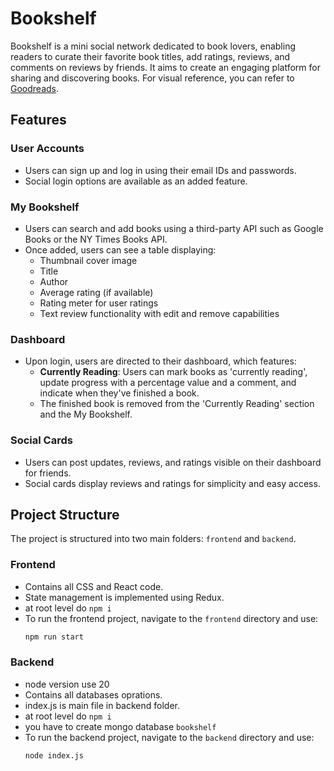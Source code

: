 
# Bookshelf

Bookshelf is a mini social network dedicated to book lovers, enabling readers to curate their favorite book titles, add ratings, reviews, and comments on reviews by friends. It aims to create an engaging platform for sharing and discovering books. For visual reference, you can refer to [Goodreads](https://www.goodreads.com).

## Features

### User Accounts
- Users can sign up and log in using their email IDs and passwords.
- Social login options are available as an added feature.

### My Bookshelf
- Users can search and add books using a third-party API such as Google Books or the NY Times Books API.
- Once added, users can see a table displaying:
  - Thumbnail cover image
  - Title
  - Author
  - Average rating (if available)
  - Rating meter for user ratings
  - Text review functionality with edit and remove capabilities

### Dashboard
- Upon login, users are directed to their dashboard, which features:
  - **Currently Reading**: Users can mark books as 'currently reading', update progress with a percentage value and a comment, and indicate when they've finished a book.
  - The finished book is removed from the 'Currently Reading' section and the My Bookshelf.

### Social Cards
- Users can post updates, reviews, and ratings visible on their dashboard for friends.
- Social cards display reviews and ratings for simplicity and easy access.

## Project Structure

The project is structured into two main folders: `frontend` and `backend`.

### Frontend
- Contains all CSS and React code.
- State management is implemented using Redux.
- at root level do `npm i` 
- To run the frontend project, navigate to the `frontend` directory and use:
  ```bash
  npm run start

### Backend
- node version use 20
- Contains all databases oprations.
- index.js is main file in backend folder.
- at root level do `npm i`
- you have to create mongo database `bookshelf`
- To run the backend project, navigate to the `backend` directory and use:
  ```bash
  node index.js
